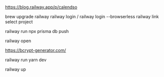 <!-- blog -->
https://blog.railway.app/p/calendso


<!-- setup local env -->
brew upgrade railway
railway login / railway login --browserless
railway link
  select project


<!-- set up the database schema -->
railway run npx prisma db push


<!-- open local -->
railway open

<!-- user pass generated with -->
https://bcrypt-generator.com/

<!-- after user created -->
railway run yarn dev

<!-- prod -->
railway up

